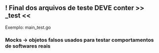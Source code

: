 ## ! Final dos arquivos de teste DEVE conter >> _test << 
Exemplo:
main_test.go


### Mocks -> objetos falsos usados para testar comportamentos de softwares reais

